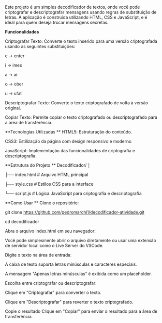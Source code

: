 Este projeto é um simples decodificador de textos, onde você pode criptografar e descriptografar mensagens usando regras de substituição de letras. A aplicação é construída utilizando HTML, CSS e JavaScript, e é ideal para quem deseja trocar mensagens secretas.


**Funcionalidades**

Criptografar Texto: Converte o texto inserido para uma versão criptografada usando as seguintes substituições:

e → enter

i → imes

a → ai

o → ober

u → ufat

Descriptografar Texto: Converte o texto criptografado de volta à versão original.

Copiar Texto: Permite copiar o texto criptografado ou descriptografado para a área de transferência.

**Tecnologias Utilizadas
**
HTML5: Estruturação do conteúdo.

CSS3: Estilização da página com design responsivo e moderno.

JavaScript: Implementação das funcionalidades de criptografia e descriptografia.

**Estrutura do Projeto
**
Decodificador/
│

├── index.html       # Arquivo HTML principal

├── style.css        # Estilos CSS para a interface

└── script.js        # Lógica JavaScript para criptografia e descriptografia

**Como Usar
**
Clone o repositório:

git clone https://github.com/pedromarchi1/decodificador-atividade.git

cd decodificador

Abra o arquivo index.html em seu navegador:

Você pode simplesmente abrir o arquivo diretamente ou usar uma extensão de servidor local como o Live Server do VSCode.

Digite o texto na área de entrada:

A caixa de texto suporta letras minúsculas e caracteres especiais.

A mensagem "Apenas letras minúsculas" é exibida como um placeholder.

Escolha entre criptografar ou descriptografar:

Clique em "Criptografar" para converter o texto.

Clique em "Descriptografar" para reverter o texto criptografado.

Copie o resultado
Clique em "Copiar" para enviar o resultado para a área de transferência.
